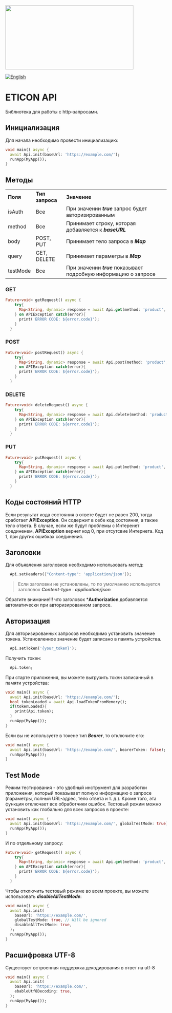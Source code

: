 <img src="https://user-images.githubusercontent.com/36012868/130392291-52b82b9b-fd52-424b-ba5a-b7630e9cf343.png" data-canonical-src="https://user-images.githubusercontent.com/36012868/130392291-52b82b9b-fd52-424b-ba5a-b7630e9cf343.png" height="200" width=400/>

[![English](https://img.shields.io/badge/Language-English-blue?style=plastic)](https://github.com/kensamare/eticon_api#readme)

# ETICON API

Библиотека для работы с http-запросами.

## Инициализация

Для начала необходимо провести инициализацию:

```dart
void main() async {
  await Api.init(baseUrl: 'https://example.com/');
  runApp(MyApp());
}
```

## Методы

| | | | |
|-|-|-|-|
|__Поля__|__Тип запроса__|__Значение__|
| isAuth | Все | При значении ***true*** запрос будет авторизированным |
| method | Все | Принимает строку, которая добавляется к ***baseURL*** |
| body | POST, PUT | Принимает тело запроса в ***Map*** |
| query | GET, DELETE | Принимает параметры в ***Map*** |
| testMode| Все | При значении ***true*** показывает подробную информацию о запросе |

### GET

```dart
Future<void> getRequest() async {
    try{
      Map<String, dynamic> response = await Api.get(method: 'product', query: {"id": 5});
    } on APIException catch(error){
      print('ERROR CODE: ${error.code}');
    }
  }
```

### POST

```dart
Future<void> postRequest() async {
    try{
      Map<String, dynamic> response = await Api.post(method: 'product', body: {"id": 5});
    } on APIException catch(error){
      print('ERROR CODE: ${error.code}');
    }
  }
```

### DELETE

```dart
Future<void> deleteRequest() async {
    try{
      Map<String, dynamic> response = await Api.delete(method: 'product', query: {"id": 5}, isAuth: true);
    } on APIException catch(error){
      print('ERROR CODE: ${error.code}');
    }
  }
```

### PUT

```dart
Future<void> putRequest() async {
    try{
      Map<String, dynamic> response = await Api.put(method: 'product', body: {"id": 5}, isAuth: true);
    } on APIException catch(error){
      print('ERROR CODE: ${error.code}');
    }
  }
```

## Коды состояний HTTP

Если результат кода состояния в ответе будет не равен 200, тогда сработает **APIException**. Он содержит в себе код состояния, а также тело ответа.
В случае, если же будут проблемы с Интеренет соединенем, **APIException** вернет код 0, при отсутсвие Интернета. Код 1, при других ошибках соединения.

## Заголовки

Для объявления заголовков необходимо использовать метод:

```dart
  Api.setHeaders({"Content-type": 'application/json'});
```

> Если заголовки не установлены, то по умолчанию используется заголовок ***Content-type*** : ***application/json***

Обратите внимание!!! что заголовок ***Authorization** добавляется автоматически при авторизированном запросе.

## Авторизация

Для авторизированных запросов необходимо установить значение токена. Установленное значение будет записано в память устройства.

```dart
  Api.setToken('{your_token}');
```

Получить токен:

```dart
  Api.token;
```

При старте приложения, вы можете выгрузить токен записанный в памяти устройства:

```dart
void main() async {
  await Api.init(baseUrl: 'https://example.com/');
  bool tokenLoaded = await Api.loadTokenFromMemory();
  if(tokenLoaded){
    print(Api.token);
  }
  runApp(MyApp());
}
```
Если вы не используете в токене тип ***Bearer***, то отключите его:

```dart
void main() async {
  await Api.init(baseUrl: 'https://example.com/', bearerToken: false);
  runApp(MyApp());
}
```

## Test Mode

Режим тестирования - это удобный инструмент для разработки приложения, который показывает полную информацию о запросе (параметры, полный URL-адрес, тело ответа и т. д.). Кроме того, эта функция отключает все обработчики ошибок. Тестовый режим можно установить как глобально для всех запросов в проекте:

```dart
void main() async {
  await Api.init(baseUrl: 'https://example.com/', globalTestMode: true);
  runApp(MyApp());
}

```
И по отдельному запросу:

```dart
Future<void> getRequest() async {
    try{
      Map<String, dynamic> response = await Api.get(method: 'product', isAuth: true, testMode: true);
    } on APIException catch(error){
      print('ERROR CODE: ${error.code}');
    }
  }

```

Чтобы отключить тестовый режиме во всем проекте, вы можете использовать ***disableAllTestMode***:

```dart
void main() async {
  await Api.init(
    baseUrl: 'https://example.com/', 
    globalTestMode: true, // Will be ignored
    disableAllTestMode: true,
  );
  runApp(MyApp());
}
```

## Расшифровка UTF-8

Существует встроенная поддержка декодирования в ответ на utf-8

```dart
void main() async {
  await Api.init(
    baseUrl: 'https://example.com/', 
    ebableUtf8Decoding: true,
  );
  runApp(MyApp());
}
```

